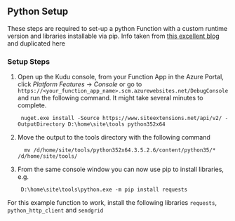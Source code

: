 ## Python Setup

These steps are required to set-up a python Function with a custom runtime version and libraries installable via pip.
Info taken from [this excellent blog](https://prmadi.com/running-python-code-on-azure-functions-app/) and duplicated here

### Setup Steps

1. Open up the Kudu console, from your Function App in the Azure Portal, click *Platform Features* -> *Console* or go to `https://<your_function_app_name>.scm.azurewebsites.net/DebugConsole` and run the following command. It might take several minutes to complete.

        nuget.exe install -Source https://www.siteextensions.net/api/v2/ -OutputDirectory D:\home\site\tools python352x64  
        
2. Move the output to the tools directory with the following command
         
         mv /d/home/site/tools/python352x64.3.5.2.6/content/python35/* /d/home/site/tools/

3. From the same console window you can now use pip to install libraries, e.g.
       
        D:\home\site\tools\python.exe -m pip install requests  
        
For this example function to work, install the following libraries `requests`, `python_http_client` and `sendgrid`
